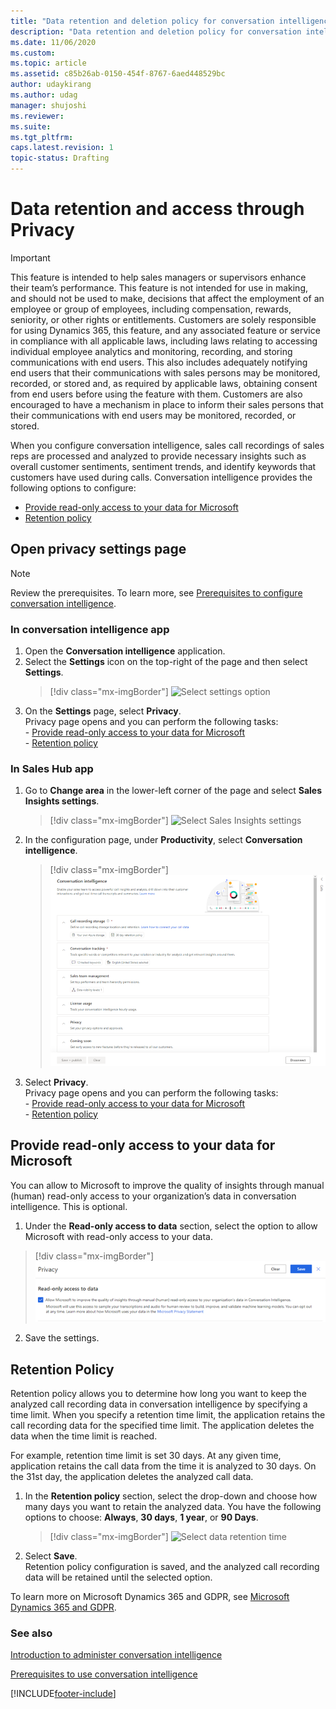 ```yaml
---
title: "Data retention and deletion policy for conversation intelligence | MicrosoftDocs"
description: "Data retention and deletion policy for conversation intelligence"
ms.date: 11/06/2020
ms.custom: 
ms.topic: article
ms.assetid: c85b26ab-0150-454f-8767-6aed448529bc
author: udaykirang
ms.author: udag
manager: shujoshi
ms.reviewer: 
ms.suite: 
ms.tgt_pltfrm: 
caps.latest.revision: 1
topic-status: Drafting
---
```


# Data retention and access through Privacy

>[!IMPORTANT]
>This feature is intended to help sales managers or supervisors enhance their team’s performance. This feature is not intended for use in making, and should not be used to make, decisions that affect the employment of an employee or group of employees, including compensation, rewards, seniority, or other rights or entitlements. Customers are solely responsible for using Dynamics 365, this feature, and any associated feature or service in compliance with all applicable laws, including laws relating to accessing individual employee analytics and monitoring, recording, and storing communications with end users. This also includes adequately notifying end users that their communications with sales persons may be monitored, recorded, or stored and, as required by applicable laws, obtaining consent from end users before using the feature with them. Customers are also encouraged to have a mechanism in place to inform their sales persons that their communications with end users may be monitored, recorded, or stored.

When you configure conversation intelligence, sales call recordings of sales reps are processed and analyzed to provide necessary insights such as overall customer sentiments, sentiment trends, and identify keywords that customers have used during calls. Conversation intelligence provides the following options to configure:  
-	[Provide read-only access to your data for Microsoft](#provide-read-only-access-to-your-data-for-microsoft)
-	[Retention policy](#retention-policy)  

## Open privacy settings page

> [!NOTE]
> Review the prerequisites. To learn more, see [Prerequisites to configure conversation intelligence](prereq-sales-insights-app.md).

### In conversation intelligence app

1.	Open the **Conversation intelligence** application.  
2.	Select the **Settings** icon on the top-right of the page and then select **Settings**.  
    > [!div class="mx-imgBorder"]
    > ![Select settings option](media/si-app-admin-select-settings.png "Select settings option")  
3.	On the **Settings** page, select **Privacy**.  
    Privacy page opens and you can perform the following tasks:  
        - [Provide read-only access to your data for Microsoft](#provide-read-only-access-to-your-data-for-microsoft)  
        - [Retention policy](#retention-policy)  

### In Sales Hub app  

1.	Go to **Change area** in the lower-left corner of the page and select **Sales Insights settings**.  
    > [!div class="mx-imgBorder"]
    > ![Select Sales Insights settings](media/si-admin-change-area-sales-insights-settings.png "Select Sales Insights settings")  
2.	In the configuration page, under **Productivity**, select **Conversation intelligence**.  
    > [!div class="mx-imgBorder"]
    > ![Conversation intelligence configuration page](media/ci-admin-config-page.png "Conversation intelligence configuration page")
3.	Select **Privacy**.  
    Privacy page opens and you can perform the following tasks:  
        - [Provide read-only access to your data for Microsoft](#provide-read-only-access-to-your-data-for-microsoft)  
        - [Retention policy](#retention-policy)  

## Provide read-only access to your data for Microsoft

You can allow to Microsoft to improve the quality of insights through manual (human) read-only access to your organization’s data in conversation intelligence. This is optional.  
1. Under the **Read-only access to data** section, select the option to allow Microsoft with read-only access to your data.  
> [!div class="mx-imgBorder"]
> ![Enable privacy](media/ci-admin-enable-privacy-ci-app.png "Enable privacy")  
2. Save the settings.

## Retention Policy

Retention policy allows you to determine how long you want to keep the analyzed call recording data in conversation intelligence by specifying a time limit. When you specify a retention time limit, the application retains the call recording data for the specified time limit. The application deletes the data when the time limit is reached. 

For example, retention time limit is set 30 days. At any given time, application retains the call data from the time it is analyzed to 30 days. On the 31st day, the application deletes the analyzed call data.  
1.	In the **Retention policy** section, select the drop-down and choose how many days you want to retain the analyzed data. You have the following options to choose: **Always**, **30 days**, **1 year**, or **90 Days**.  
    > [!div class="mx-imgBorder"]
    > ![Select data retention time](media/si-app-admin-select-retention-policy.png "Select data retention time")   
2.	Select **Save**.  
    Retention policy configuration is saved, and the analyzed call recording data will be retained until the selected option.

To learn more on Microsoft Dynamics 365 and GDPR, see [Microsoft Dynamics 365 and GDPR](/dynamics365/get-started/gdpr/index).

### See also

[Introduction to administer conversation intelligence](intro-admin-guide-sales-insights.md#administer-conversation-intelligence)

[Prerequisites to use conversation intelligence](prereq-sales-insights-app.md)

[!INCLUDE[footer-include](../includes/footer-banner.md)]
